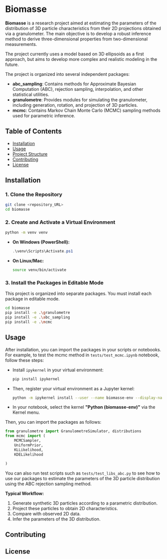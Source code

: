 # Biomasse

**Biomasse** is a research project aimed at estimating the parameters of the distribution of 3D particle characteristics from their 2D projections obtained via a granulometer. The main objective is to develop a robust inference method to derive three-dimensional properties from two-dimensional measurements.

The project currently uses a model based on 3D ellipsoids as a first approach, but aims to develop more complex and realistic modeling in the future.

The project is organized into several independent packages:

- **abc_sampling**: Contains methods for Approximate Bayesian Computation (ABC), rejection sampling, interpolation, and other statistical utilities.
- **granulometre**: Provides modules for simulating the granulometer, including generation, rotation, and projection of 3D particles.
- **mcmc**: Contains Markov Chain Monte Carlo (MCMC) sampling methods used for parametric inference.

## Table of Contents

- [Installation](#installation)
- [Usage](#usage)
- [Project Structure](#project-structure)
- [Contributing](#contributing)
- [License](#license)

## Installation

### 1. Clone the Repository

```bash
git clone <repository_URL>
cd biomasse
```

### 2. Create and Activate a Virtual Environment

```bash
python -m venv venv
```

- **On Windows (PowerShell):**
  ```powershell
  .\venv\Scripts\Activate.ps1
  ```
- **On Linux/Mac:**
  ```bash
  source venv/bin/activate
  ```

### 3. Install the Packages in Editable Mode

This project is organized into separate packages. You must install each package in editable mode.

```bash
cd biomasse
pip install -e .\granulometre
pip install -e .\abc_sampling
pip install -e .\mcmc
```

## Usage

After installation, you can import the packages in your scripts or notebooks. For example, to test the mcmc method in `tests/test_mcmc.ipynb` notebook, follow these steps:


   - Install `ipykernel` in your virtual environment:
     ```bash
     pip install ipykernel
     ```
   - Then, register your virtual environment as a Jupyter kernel:
     ```bash
     python -m ipykernel install --user --name biomasse-env --display-name "Python (biomasse-env)"
     ```
   - In your notebook, select the kernel **"Python (biomasse-env)"** via the Kernel menu.


Then, you can import the packages as follows:
```python
from granulometre import GranulometreSimulator, distributions
from mcmc import (
    MCMCSampler,
    UniformPrior,
    KLLikelihood,
    KDELikelihood

) 
```

You can also run test scripts such as `tests/test_libs_abc.py` to see how to use our packages to estimate the parameters of the 3D particle distribution using the ABC rejection sampling method.

**Typical Workflow:**
1. Generate synthetic 3D particles according to a parametric distribution.
2. Project these particles to obtain 2D characteristics.
3. Compare with observed 2D data.
4. Infer the parameters of the 3D distribution.

## Contributing


## License

